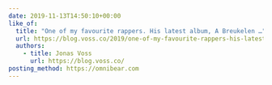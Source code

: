 ```yaml
---
date: 2019-11-13T14:50:10+00:00
like_of:
  title: "One of my favourite rappers. His latest album, A Breukelen …"
  url: https://blog.voss.co/2019/one-of-my-favourite-rappers-his-latest
  authors:
    - title: Jonas Voss
      url: https://blog.voss.co/
posting_method: https://omnibear.com
---
```

